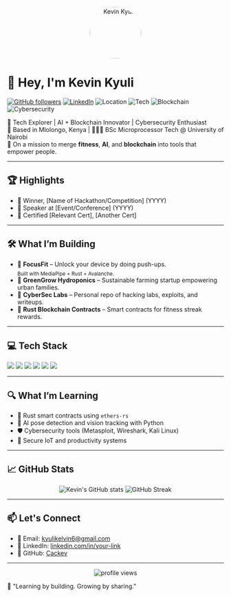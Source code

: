 <p align="center">
  <img src="https://avatars.githubusercontent.com/u/yourgithubid?v=4" width="120" alt="Kevin Kyuli" style="border-radius: 50%;" />
</p>

# 👋 Hey, I'm Kevin Kyuli

[![GitHub followers](https://img.shields.io/github/followers/Cackev?label=Follow&style=social)](https://github.com/Cackev)
[![LinkedIn](https://img.shields.io/badge/LinkedIn-blue?logo=linkedin)](https://linkedin.com/in/your-link)
![Location](https://img.shields.io/badge/Mlolongo-Kenya-green)
![Tech](https://img.shields.io/badge/AI-%E2%9C%94%EF%B8%8F-blue)
![Blockchain](https://img.shields.io/badge/Blockchain-%E2%9C%94%EF%B8%8F-red)
![Cybersecurity](https://img.shields.io/badge/Cybersecurity-%E2%9C%94%EF%B8%8F-yellow)

🚀 Tech Explorer | AI + Blockchain Innovator | Cybersecurity Enthusiast  
📍 Based in Mlolongo, Kenya | 🧑🏽‍🎓 BSc Microprocessor Tech @ University of Nairobi  
🎯 On a mission to merge **fitness**, **AI**, and **blockchain** into tools that empower people.

---

## 🏆 Highlights
- 🏅 Winner, [Name of Hackathon/Competition] (YYYY)
- 🎤 Speaker at [Event/Conference] (YYYY)
- 📜 Certified [Relevant Cert], [Another Cert]

---

## 🛠 What I’m Building
- 🔐 **FocusFit** – Unlock your device by doing push-ups. <br> <sub>Built with MediaPipe + Rust + Avalanche.</sub>
- 🌿 **GreenGrow Hydroponics** – Sustainable farming startup empowering urban families.
- 🧠 **CyberSec Labs** – Personal repo of hacking labs, exploits, and writeups.
- 🧬 **Rust Blockchain Contracts** – Smart contracts for fitness streak rewards.

---

## 💻 Tech Stack
<p>
  <img src="https://img.shields.io/badge/Rust-000?logo=rust" />
  <img src="https://img.shields.io/badge/Python-000?logo=python" />
  <img src="https://img.shields.io/badge/Avalanche-000?logo=avalanche" />
  <img src="https://img.shields.io/badge/Linux-000?logo=linux" />
  <img src="https://img.shields.io/badge/Docker-000?logo=docker" />
  <img src="https://img.shields.io/badge/GitHub-000?logo=github" />
</p>

---

## 🔍 What I’m Learning
- 🦀 Rust smart contracts using `ethers-rs`
- 🤖 AI pose detection and vision tracking with Python
- 🛡️ Cybersecurity tools (Metasploit, Wireshark, Kali Linux)
- 📡 Secure IoT and productivity systems

---

## 📈 GitHub Stats
<p align="center">
  <img src="https://github-readme-stats.vercel.app/api?username=Cackev&show_icons=true&theme=radical" alt="Kevin's GitHub stats" />
  <img src="https://github-readme-streak-stats.herokuapp.com/?user=Cackev&theme=radical" alt="GitHub Streak" />
</p>

---

## 📫 Let's Connect

- 📧 Email: [kyulikelvin6@gmail.com](mailto:kyulikelvin6@gmail.com)
- 💼 LinkedIn: [linkedin.com/in/your-link](https://linkedin.com/in/your-link)
- 🐙 GitHub: [Cackev](https://github.com/Cackev)

---

<p align="center">
  <img src="https://komarev.com/ghpvc/?username=Cackev&style=flat-square" alt="profile views" />
</p>

🧠 "Learning by building. Growing by sharing."  

<!--
**Cackev/Cackev** is a ✨ _special_ ✨ repository because its `README.md` (this file) appears on your GitHub profile.

Here are some ideas to get you started:

- 🔭 I’m currently working on ...
- 🌱 I’m currently learning ...
- 👯 I’m looking to collaborate on ...
- 🤔 I’m looking for help with ...
- 💬 Ask me about ...
- 📫 How to reach me: ...
- 😄 Pronouns: ...
- ⚡ Fun fact: ...
-->
